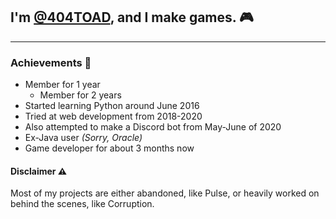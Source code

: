 ## I'm [@404TOAD](https://github.com/404TOAD), and I make games. 🎮

___

### **Achievements 🥇**

- Member for 1 year
  - Member for 2 years
- Started learning Python around June 2016
- Tried at web development from 2018-2020
- Also attempted to make a Discord bot from May-June of 2020
- Ex-Java user *(Sorry, Oracle)*
- Game developer for about 3 months now

#### **Disclaimer ⚠️**

Most of my projects are either abandoned, like Pulse, or heavily worked on behind the scenes, like Corruption.
